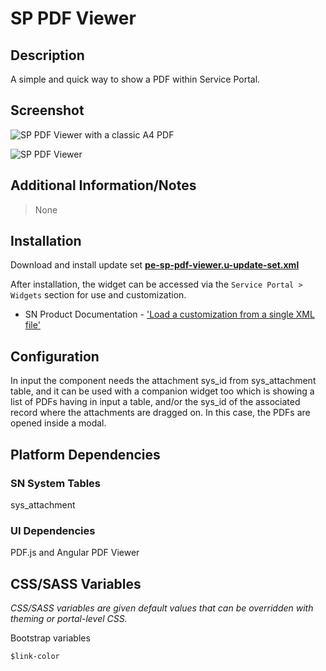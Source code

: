 # SP PDF Viewer

## Description

A simple and quick way to show a PDF within Service Portal.

## Screenshot

![SP PDF Viewer with a classic A4 PDF](https://raw.githubusercontent.com/platform-experience/serviceportal-widget-library/master/src/pe-sp-pdf-viewer/images/pe-sp-pdf-viewer-01.png)

![SP PDF Viewer ](https://raw.githubusercontent.com/platform-experience/serviceportal-widget-library/master/src/pe-sp-pdf-viewer/images/pe-sp-pdf-viewer-02.png)

## Additional Information/Notes

> None

## Installation

Download and install update set **[pe-sp-pdf-viewer.u-update-set.xml](https://github.com/platform-experience/serviceportal-widget-library/blob/master/src/pe-sp-pdf-viewer/pe-sp-pdf-viewer.u-update-set.xml)**

After installation, the widget can be accessed via the `Service Portal > Widgets` section for use and customization.

* SN Product Documentation - ['Load a customization from a single XML file'](https://docs.servicenow.com/bundle/kingston-application-development/page/build/system-update-sets/task/t_SaveAnUpdateSetAsAnXMLFile.html)

## Configuration

In input the component needs the attachment sys_id from sys_attachment table, and it can be used with a companion widget too which is showing a list of PDFs having in input a table, and/or the sys_id of the associated record where the attachments are dragged on. In this case, the PDFs are opened inside a modal.

## Platform Dependencies

### SN System Tables

sys_attachment

### UI Dependencies

PDF.js and Angular PDF Viewer

## CSS/SASS Variables

_CSS/SASS variables are given default values that can be overridden with theming or portal-level CSS._

Bootstrap variables

```sass
$link-color
```
